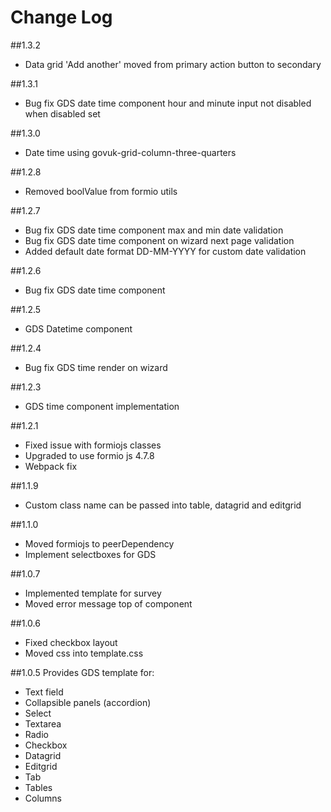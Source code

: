 # Change Log
##1.3.2
- Data grid 'Add another' moved from primary action button to secondary

##1.3.1
- Bug fix GDS date time component hour and minute input not disabled when disabled set

##1.3.0
- Date time using govuk-grid-column-three-quarters

##1.2.8
- Removed boolValue from formio utils

##1.2.7
- Bug fix GDS date time component max and min date validation
- Bug fix GDS date time component on wizard next page validation
- Added default date format DD-MM-YYYY for custom date validation

##1.2.6
- Bug fix GDS date time component

##1.2.5
- GDS Datetime component

##1.2.4
- Bug fix GDS time render on wizard

##1.2.3
- GDS time component implementation

##1.2.1
- Fixed issue with formiojs classes
- Upgraded to use formio js 4.7.8
- Webpack fix

##1.1.9
- Custom class name can be passed into table, datagrid and editgrid

##1.1.0
- Moved formiojs to peerDependency
- Implement selectboxes for GDS

##1.0.7
- Implemented template for survey
- Moved error message top of component

##1.0.6
- Fixed checkbox layout
- Moved css into template.css

##1.0.5
Provides GDS template for:
* Text field
* Collapsible panels (accordion)
* Select
* Textarea
* Radio
* Checkbox
* Datagrid
* Editgrid
* Tab
* Tables
* Columns
